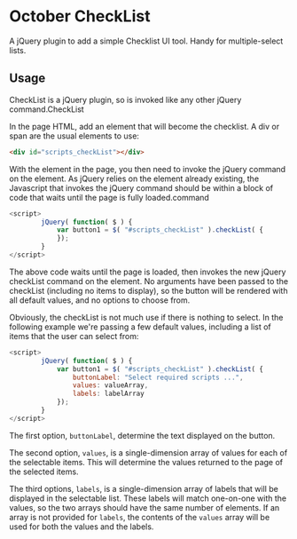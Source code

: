 # October CheckList

A jQuery plugin to add a simple Checklist UI tool. Handy for multiple-select lists.

## Usage

CheckList is a jQuery plugin, so is invoked like any other jQuery command.CheckList

In the page HTML, add an element that will become the checklist. A div or span are
the usual elements to use:

```html
<div id="scripts_checkList"></div>
```

With the element in the page, you then need to invoke the jQuery command on the element.
As jQuery relies on the element already existing, the Javascript that invokes the jQuery
command should be within a block of code that waits until the page is fully loaded.command

```javascript
<script>
		jQuery( function( $ ) {
			var button1 = $( "#scripts_checkList" ).checkList( {
			});
		}
</script>
```
The above code waits until the page is loaded, then invokes the new jQuery checkList command
on the element. No arguments have been passed to the checkList (including no items to display), 
so the button will be rendered with all default values, and no options to choose from. 

Obviously, the checkList is not much use if there is nothing to select. In the following example
we're passing a few default values, including a list of items that the user can select from:

```javascript
<script>
		jQuery( function( $ ) {
			var button1 = $( "#scripts_checkList" ).checkList( {
				buttonLabel: "Select required scripts ...",
				values: valueArray,
				labels: labelArray
			});
		}
</script>
```

The first option, `buttonLabel`, determine the text displayed on the button.

The second option, `values`, is a single-dimension array of values for each of the selectable
items. This will determine the values returned to the page of the selected items.

The third options, `labels`, is a single-dimension array of labels that will be displayed in
the selectable list. These labels will match one-on-one with the values, so the two arrays should
have the same number of elements. If an array is not provided for `labels`, the contents of the
`values` array will be used for both the values and the labels.

